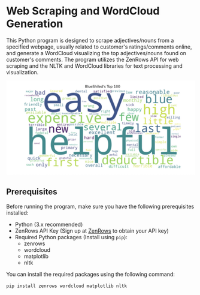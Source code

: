 # Web Scraping and WordCloud Generation

This Python program is designed to scrape adjectives/nouns from a specified webpage, usually related to customer's ratings/comments online, and generate a WordCloud visualizing the top adjectives/nouns found on customer's comments. The program utilizes the ZenRows API for web scraping and the NLTK and WordCloud libraries for text processing and visualization.

![image](https://github.com/chrischang0726/demo-repo/blob/8aaaac991e657a64497ab94efffefff84855cf1b/visual_example.jpg)

## Prerequisites

Before running the program, make sure you have the following prerequisites installed:

- Python (3.x recommended)
- ZenRows API Key (Sign up at [ZenRows](https://zenrows.com/) to obtain your API key)
- Required Python packages (Install using `pip`):
  - zenrows
  - wordcloud
  - matplotlib
  - nltk

You can install the required packages using the following command:

```bash
pip install zenrows wordcloud matplotlib nltk






